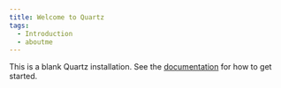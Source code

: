 ```yaml
---
title: Welcome to Quartz
tags:
  - Introduction
  - aboutme
---
```


This is a blank Quartz installation.
See the [documentation](https://quartz.jzhao.xyz) for how to get started.
